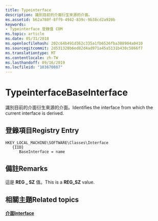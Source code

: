```yaml
---
title: Typeinterface
description: 識別目前的介面衍生來源的介面。
ms.assetid: b62a780f-8ff9-4942-839c-9b38cd2a920b
keywords:
- Typeinterface 登錄值 COM
ms.topic: article
ms.date: 05/31/2018
ms.openlocfilehash: 202c64b491d362c335a1fb6526fba308904a0410
ms.sourcegitcommit: 2d531328b6ed82d4ad971a45a5131b430c5866f7
ms.translationtype: MT
ms.contentlocale: zh-TW
ms.lasthandoff: 09/16/2019
ms.locfileid: "103670887"
---
```

# <a name="baseinterface"></a><span data-ttu-id="eaf36-104">Typeinterface</span><span class="sxs-lookup"><span data-stu-id="eaf36-104">BaseInterface</span></span>

<span data-ttu-id="eaf36-105">識別目前的介面衍生來源的介面。</span><span class="sxs-lookup"><span data-stu-id="eaf36-105">Identifies the interface from which the current interface is derived.</span></span>

## <a name="registry-entry"></a><span data-ttu-id="eaf36-106">登錄項目</span><span class="sxs-lookup"><span data-stu-id="eaf36-106">Registry Entry</span></span>

```
HKEY_LOCAL_MACHINE\SOFTWARE\Classes\Interface
   {IID}
      BaseInterface = name
```

## <a name="remarks"></a><span data-ttu-id="eaf36-107">備註</span><span class="sxs-lookup"><span data-stu-id="eaf36-107">Remarks</span></span>

<span data-ttu-id="eaf36-108">這是 **REG \_ SZ** 值。</span><span class="sxs-lookup"><span data-stu-id="eaf36-108">This is a **REG\_SZ** value.</span></span>

## <a name="related-topics"></a><span data-ttu-id="eaf36-109">相關主題</span><span class="sxs-lookup"><span data-stu-id="eaf36-109">Related topics</span></span>

<dl> <dt>

[<span data-ttu-id="eaf36-110">**介面**</span><span class="sxs-lookup"><span data-stu-id="eaf36-110">**Interface**</span></span>](interface-key.md)
</dt> </dl>

 

 




